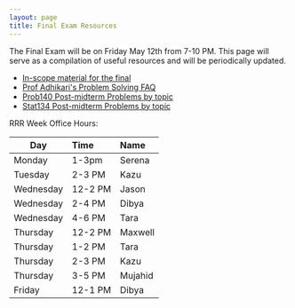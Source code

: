 ```yaml
---
layout: page
title: Final Exam Resources
---
```



The Final Exam will be on Friday May 12th from 7-10 PM. This page will serve as a
compilation of useful resources and will be periodically updated.

- [In-scope material for the final](/final_contents)
- [Prof Adhikari's Problem Solving FAQ](https://www.stat.berkeley.edu/~ani/s134s17/faq.html)
- [Prob140 Post-midterm Problems by topic](/assets/Prob140_problems.xlsx)
- [Stat134 Post-midterm Problems by topic](/assets/Stat134_problems.xlsx)


RRR Week Office Hours:

| Day     |  Time  |  Name  |
|---------|:------|:-----|
|Monday|	1-3pm|	Serena|
|Tuesday	|2-3 PM	|Kazu|
|Wednesday|	12-2 PM	|Jason|
|Wednesday|	2-4 PM	|Dibya|
|Wednesday|	4-6 PM	|Tara|
|Thursday|12-2 PM|Maxwell|
|Thursday|	1-2 PM	|Tara|
|Thursday|	2-3 PM	|Kazu|
|Thursday|	3-5 PM	|Mujahid|
|Friday|12-1 PM| Dibya|